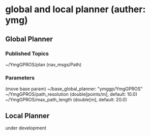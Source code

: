 global and local planner (auther: ymg)
======================================



## Global Planner

### Published Topics
~/YmgGPROS/plan (nav_msgs/Path)  

### Parameters
(move base param) ~/base_global_planner: "ymggp/YmgGPROS"  
~/YmgGPROS/path_resolution (double[points/m], default: 10.0)  
~/YmgGPROS/max_path_length (double[m], default: 20.0)  



## Local Planner
under development  
